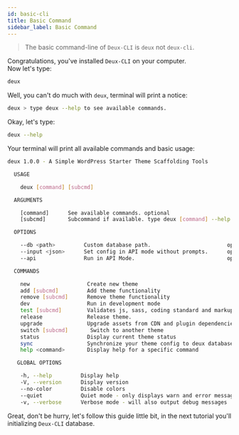 ```yaml
---
id: basic-cli
title: Basic Command
sidebar_label: Basic Command
---
```


> The basic command-line of `Deux-CLI` is `deux` not `deux-cli`.

Congratulations, you've installed `Deux-CLI` on your computer.  
Now let's type:
```bash
deux
```

Well, you can't do much with `deux`, terminal will print a notice:
```bash
deux > type deux --help to see available commands.
```

Okay, let's type:
```bash
deux --help
```

Your terminal will print all available commands and basic usage:
```bash
deux 1.0.0 - A Simple WordPress Starter Theme Scaffolding Tools

  USAGE

    deux [command] [subcmd]

  ARGUMENTS

    [command]      See available commands. optional
    [subcmd]       Subcommand if available. type deux [command] --help for more information. optional

  OPTIONS

    --db <path>         Custom database path.                        optional
    --input <json>      Set config in API mode without prompts.      optional
    --api               Run in API Mode.                             optional

  COMMANDS

    new                  Create new theme
    add [subcmd]         Add theme functionality
    remove [subcmd]      Remove theme functionality
    dev                  Run in development mode
    test [subcmd]        Validates js, sass, coding standard and markup before releasing theme
    release              Release theme.
    upgrade              Upgrade assets from CDN and plugin dependencies
    switch [subcmd]       Switch to another theme
    status               Display current theme status
    sync                 Synchronize your theme config to deux database
    help <command>       Display help for a specific command

   GLOBAL OPTIONS

    -h, --help         Display help
    -V, --version      Display version
    --no-color         Disable colors
    --quiet            Quiet mode - only displays warn and error messages
    -v, --verbose      Verbose mode - will also output debug messages
```

Great, don't be hurry, let's follow this guide little bit, in the next tutorial you'll initializing `Deux-CLI` database.
